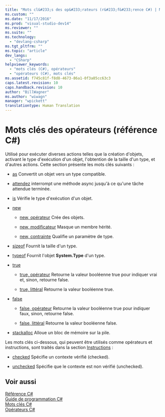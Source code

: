 ```yaml
---
title: "Mots cl&#233;s des op&#233;rateurs (r&#233;f&#233;rence C#) | Microsoft Docs"
ms.custom: ""
ms.date: "11/17/2016"
ms.prod: "visual-studio-dev14"
ms.reviewer: ""
ms.suite: ""
ms.technology: 
  - "devlang-csharp"
ms.tgt_pltfrm: ""
ms.topic: "article"
dev_langs: 
  - "CSharp"
helpviewer_keywords: 
  - "mots clés (C#), opérateurs"
  - "opérateurs (C#), mots clés"
ms.assetid: f745c81f-f8d8-4673-86a1-0f3a85cc63c3
caps.latest.revision: 10
caps.handback.revision: 10
author: "BillWagner"
ms.author: "wiwagn"
manager: "wpickett"
translationtype: Human Translation
---
```

# Mots cl&#233;s des op&#233;rateurs (r&#233;f&#233;rence C#)
Utilisé pour exécuter diverses actions telles que la création d'objets, activant le type d'exécution d'un objet, l'obtention de la taille d'un type, et d'autres actions.  Cette section présente les mots clés suivants :  
  
-   [as](../../../csharp/language-reference/keywords/as.md) Convertit un objet vers un type compatible.  
  
-   [attendez](../../../csharp/language-reference/keywords/await.md) interrompt une méthode async jusqu'à ce qu'une tâche attendue terminée.  
  
-   [is](../../../csharp/language-reference/keywords/is.md) Vérifie le type d'exécution d'un objet.  
  
-   [new](../../../csharp/language-reference/keywords/new.md)  
  
    -   [new, opérateur](../../../csharp/language-reference/keywords/new-operator.md) Crée des objets.  
  
    -   [new, modificateur](../../../csharp/language-reference/keywords/new-modifier.md) Masque un membre hérité.  
  
    -   [new, contrainte](../../../csharp/language-reference/keywords/new-constraint.md) Qualifie un paramètre de type.  
  
-   [sizeof](../../../csharp/language-reference/keywords/sizeof.md) Fournit la taille d'un type.  
  
-   [typeof](../../../csharp/language-reference/keywords/typeof.md) Fournit l'objet **System.Type** d'un type.  
  
-   [true](../../../csharp/language-reference/keywords/true.md)  
  
    -   [true, opérateur](../../../csharp/language-reference/keywords/true-operator.md) Retourne la valeur booléenne true pour indiquer vrai et, sinon, retourne false.  
  
    -   [true, littéral](../../../csharp/language-reference/keywords/true-literal.md) Retourne la valeur booléenne true.  
  
-   [false](../../../csharp/language-reference/keywords/false.md)  
  
    -   [false, opérateur](../../../csharp/language-reference/keywords/false-operator.md) Retourne la valeur booléenne true pour indiquer faux, sinon, retourne false.  
  
    -   [false, littéral](../../../csharp/language-reference/keywords/false-literal.md) Retourne la valeur booléenne false.  
  
-   [stackalloc](../../../csharp/language-reference/keywords/stackalloc.md) Alloue un bloc de mémoire sur la pile.  
  
 Les mots clés ci\-dessous, qui peuvent être utilisés comme opérateurs et instructions, sont traités dans la section [Instructions](../../../csharp/language-reference/keywords/statement-keywords.md) :  
  
-   [checked](../../../csharp/language-reference/keywords/checked.md) Spécifie un contexte vérifié \(checked\).  
  
-   [unchecked](../../../csharp/language-reference/keywords/unchecked.md) Spécifie que le contexte est non vérifié \(unchecked\).  
  
## Voir aussi  
 [Référence C\#](../../../csharp/language-reference/index.md)   
 [Guide de programmation C\#](../../../csharp/programming-guide/index.md)   
 [Mots clés C\#](../../../csharp/language-reference/keywords/index.md)   
 [Opérateurs C\#](../../../csharp/language-reference/operators/index.md)